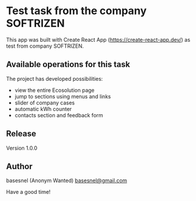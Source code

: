 # Test task from the company SOFTRIZEN

This app was built with Create React App (https://create-react-app.dev/) as test
from company SOFTRIZEN.

## Available operations for this task

The project has developed possibilities:

- view the entire Ecosolution page
- jump to sections using menus and links
- slider of company cases
- automatic kWh counter
- contacts section and feedback form

## Release

Version 1.0.0

## Author

basesnel (Anonym Wanted) basesnel@gmail.com

Have a good time!
